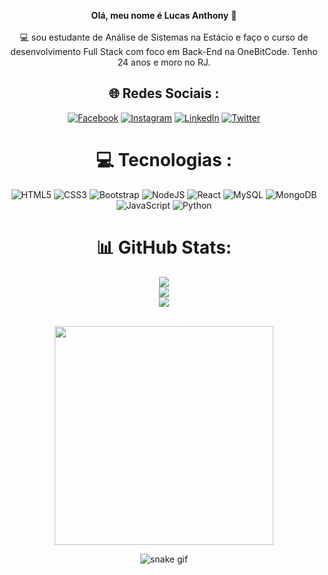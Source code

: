 <div align="center">



**Olá, meu nome é Lucas Anthony** 👋 <br> <br>
💻 sou estudante de Análise de Sistemas na Estácio e faço o curso de desenvolvimento Full Stack com foco em Back-End na OneBitCode. Tenho 24 anos e moro no RJ.
 ##



 ## 🌐 Redes Sociais :
[![Facebook](https://img.shields.io/badge/Facebook-%231877F2.svg?logo=Facebook&logoColor=white)]([https://www.facebook.com/lucas.anthony.10/) [![Instagram](https://img.shields.io/badge/Instagram-%23E4405F.svg?logo=Instagram&logoColor=white)](https://instagram.com/https://www.instagram.com/dev_anthonylucas/) [![LinkedIn](https://img.shields.io/badge/LinkedIn-%230077B5.svg?logo=linkedin&logoColor=white)](https://linkedin.com/in/https://www.linkedin.com/in/lucas-anthony-569a76255/) [![Twitter](https://img.shields.io/badge/Twitter-%231DA1F2.svg?logo=Twitter&logoColor=white)](https://twitter.com/https://twitter.com/LucasGasparzim) <br>

# 💻 Tecnologias :
![HTML5](https://img.shields.io/badge/html5-%23E34F26.svg?style=for-the-badge&logo=html5&logoColor=white) ![CSS3](https://img.shields.io/badge/css3-%231572B6.svg?style=for-the-badge&logo=css3&logoColor=white) ![Bootstrap](https://img.shields.io/badge/bootstrap-%23563D7C.svg?style=for-the-badge&logo=bootstrap&logoColor=white) ![NodeJS](https://img.shields.io/badge/node.js-6DA55F?style=for-the-badge&logo=node.js&logoColor=white) ![React](https://img.shields.io/badge/react-%2320232a.svg?style=for-the-badge&logo=react&logoColor=%2361DAFB) ![MySQL](https://img.shields.io/badge/mysql-%2300f.svg?style=for-the-badge&logo=mysql&logoColor=white) ![MongoDB](https://img.shields.io/badge/MongoDB-%234ea94b.svg?style=for-the-badge&logo=mongodb&logoColor=white) ![JavaScript](https://img.shields.io/badge/javascript-%23323330.svg?style=for-the-badge&logo=javascript&logoColor=%23F7DF1E) ![Python](https://img.shields.io/badge/python-3670A0?style=for-the-badge&logo=python&logoColor=ffdd54)<br>
 
# 📊 GitHub Stats:
![](https://github-readme-stats.vercel.app/api?username=lucas9259&theme=dracula&hide_border=false&include_all_commits=true&count_private=true)<br/>
![](https://github-readme-streak-stats.herokuapp.com/?user=lucas9259&theme=dracula&hide_border=false)<br/>
![](https://github-readme-stats.vercel.app/api/top-langs/?username=lucas9259&theme=dracula&hide_border=false&include_all_commits=true&count_private=true&layout=compact)


<br>
<!-- Proudly created with GPRM ( https://gprm.itsvg.in ) -->
  

 
  
  <div align="center"> 
<img src=  "https://raw.githubusercontent.com/LuigiGf/LuigiGFReadme2/main/code.gif"width="350px" />
</div>
  
![snake gif](https://github.com/Lucas9259/Lucas9259/blob/output/github-contribution-grid-snake.svg)
  
</div>



























